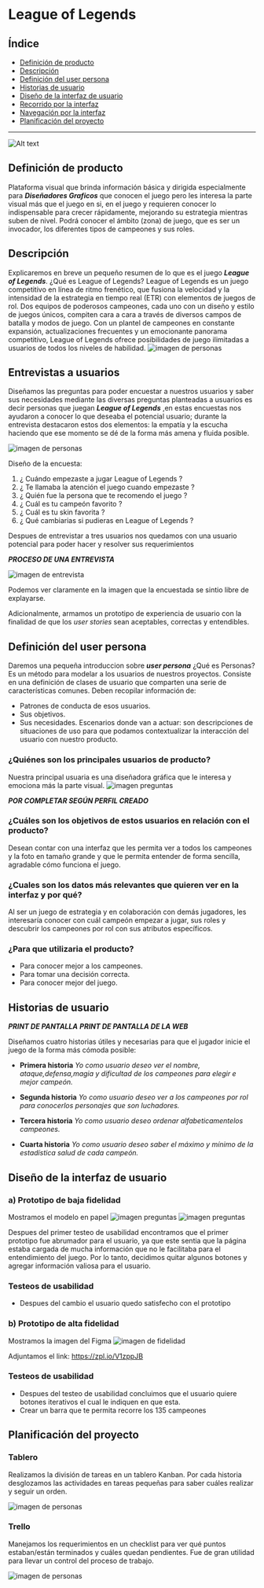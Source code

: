 
# League of Legends 

## Índice
* [Definición de producto](#definición-del-producto)
* [Descripción](#resumen-del-proyecto)
* [Definición del user persona](#definición-del-user-persona)
* [Historias de usuario](#historias-de-usuario)
* [Diseño de la interfaz de usuario](#diseño-de-la-interfaz-de-usuario)
* [Recorrido por la interfaz](#recorrido-por-la-intefaz)
* [Navegación por la interfaz](#navegación-por-la-intefaz)
* [Planificación del proyecto](#planificación-del-proyecto)

***
![Alt text](https://www.dafont.com/forum/attach/orig/4/8/48913.png "Title")
## Definición de producto

Plataforma visual que brinda información básica y dirigida especialmente para **_Diseñadores Graficos_** que conocen el juego pero les interesa la parte visual más que el juego en si, en el juego y requieren conocer lo indispensable para crecer rápidamente, mejorando su estrategia mientras suben de nivel. Podrá conocer el ámbito (zona) de juego, que es ser un invocador, los diferentes tipos de campeones y sus roles.

## Descripción

Explicaremos en breve un pequeño resumen de lo que es el juego **_League of Legends_**.
¿Qué es League of Legends?
League of Legends es un juego competitivo en línea de ritmo frenético, que fusiona la velocidad y la intensidad de la estrategia en tiempo real (ETR) con elementos de juegos de rol. Dos equipos de poderosos campeones, cada uno con un diseño y estilo de juegos únicos, compiten cara a cara a través de diversos campos de batalla y modos de juego. Con un plantel de campeones en constante expansión, actualizaciones frecuentes y un emocionante panorama competitivo, League of Legends ofrece posibilidades de juego ilimitadas a usuarios de todos los niveles de habilidad.
![imagen de personas](https://vignette.wikia.nocookie.net/leagueoflegends/images/4/4f/Nidalee_0.jpg/revision/latest/scale-to-width-down/640?cb=20150211233847&path-prefix=es)

## Entrevistas a usuarios

Diseñamos las preguntas para poder encuestar a nuestros usuarios y saber sus necesidades mediante las diversas preguntas planteadas a usuarios es decir personas que juegan **_League of Legends_** ,en estas encuestas nos ayudaron a conocer lo que deseaba el potencial usuario; durante la entrevista destacaron estos dos elementos: la empatía y la escucha haciendo que ese momento se dé de la forma más amena y fluida posible.

![imagen de personas](https://files.merca20.com/uploads/2018/12/videollamada-de-negocios.jpg)

Diseño de la encuesta:

1. ¿ Cuándo empezaste a jugar League of Legends ?
2. ¿ Te llamaba la atención el juego cuando empezaste ?
3. ¿ Quién fue la persona que te recomendo el juego ?
4. ¿ Cuál es tu campeón favorito ?
5. ¿ Cuál es tu skin favorita ?
6. ¿ Qué cambiarias si pudieras en League of Legends ?


Despues de entrevistar a tres usuarios nos quedamos con una usuario potencial para poder hacer y resolver sus requerimientos




**_PROCESO DE UNA ENTREVISTA_**

![imagen de entrevista](https://i.ibb.co/fxyR9Hq/proceso-de-usuario.png)

Podemos ver claramente en la imagen que la encuestada se sintio libre de explayarse.

Adicionalmente, armamos un prototipo de experiencia de usuario con la finalidad de que los _user stories_ sean aceptables, correctas y entendibles.

## Definición del user persona

Daremos una pequeña introduccion sobre **_user persona_**
¿Qué es Personas?
Es un método para modelar a los usuarios de nuestros proyectos. Consiste en una definición de clases de usuario que comparten una serie de características comunes. Deben recopilar información de:

- Patrones de conducta de esos usuarios.
- Sus objetivos.
- Sus necesidades.
Escenarios donde van a actuar: son descripciones de situaciones de uso para que podamos contextualizar la interacción del usuario con nuestro producto.

### ¿Quiénes son los principales usuarios de producto?
Nuestra principal usuaria es una diseñadora gráfica que le interesa y emociona más la parte visual.
![imagen preguntas](https://drive.google.com/drive/folders/1IoPAkLwNCDTGoXHTEDypxJ7xYEaWw6yw)

 **_POR COMPLETAR SEGÚN PERFIL CREADO_** 

### ¿Cuáles son los objetivos de estos usuarios en relación con el producto?
Desean contar con una interfaz que les permita ver a todos los campeones y la foto en tamaño grande y que le permita entender de forma sencilla, agradable cómo funciona el juego.
### ¿Cuales son los datos más relevantes que quieren ver en la interfaz y por qué?
Al ser un juego de estrategia y en colaboración con demás jugadores, les interesaría conocer con cuál campeón empezar a jugar, sus roles y descubrir los campeones por rol con sus atributos específicos. 
### ¿Para que utilizaria el producto?
- Para conocer mejor a los campeones.
- Para tomar una decisión correcta.
- Para conocer mejor del juego.

## Historias de usuario

**_PRINT DE PANTALLA_**
**_PRINT DE PANTALLA DE LA WEB_**

Diseñamos cuatro historias útiles y necesarias para que el jugador inicie el juego de la forma más cómoda posible:

* **Primera historia**
_Yo como usuario deseo ver el nombre, ataque,defensa,magia y dificultad de los campeones para elegir e mejor campeón._
* **Segunda historia**
_Yo como usuario deseo ver a los campeones por rol para conocerlos personajes que son luchadores._

* **Tercera historia**
_Yo como usuario deseo ordenar alfabeticamentelos campeones._

* **Cuarta historia**
_Yo como usuario deseo saber el máximo y mínimo de la estadística salud de cada campeón._
## Diseño de la interfaz de usuario

### **a) Prototipo de baja fidelidad**
Mostramos el modelo en papel
![imagen preguntas](https://i.ibb.co/zQFKZyp/Whats-App-Image-2019-01-07-at-7-46-18-AM.jpg)
![imagen preguntas](https://i.ibb.co/M1cJf7h/Whats-App-Image-2019-01-07-at-7-46-12-AM-1.jpg)

Despues del primer testeo de usabilidad encontramos que el primer prototipo fue abrumador para el usuario, ya que este sentia que la página estaba cargada de mucha información que no le facilitaba para el entendimiento del juego. Por lo tanto, decidimos quitar algunos botones y agregar información valiosa para el usuario.
### Testeos de usabilidad
- Despues del cambio el usuario quedo satisfecho con el prototipo

### **b) Prototipo de alta fidelidad**

Mostramos la imagen del Figma
![imagen de fidelidad](https://i.ibb.co/ggWJ7gb/imagen-de-zeplin.png)

Adjuntamos el link: https://zpl.io/V1zppJB

### Testeos de usabilidad

- Despues del testeo de usabilidad concluimos que el usuario quiere botones iterativos el cual le indiquen en que esta.
- Crear un barra que te permita recorre los 135 campeones

## Planificación del proyecto

### Tablero
Realizamos la división de tareas en un tablero Kanban. Por cada historia desglozamos las actividades en tareas pequeñas para saber cuáles realizar y seguir un orden.

![imagen de personas](https://i.ibb.co/d2QF3mR/Whats-App-Image-2019-01-14-at-1-27-18-PM1.jpg)

### Trello
Manejamos los requerimientos en un checklist para ver qué puntos estaban/están terminados y cuáles quedan pendientes. Fue de gran utilidad para llevar un control del proceso de trabajo.

![imagen de personas](https://i.ibb.co/sKb0sv6/trelllo.png)
